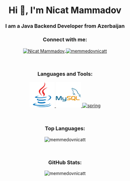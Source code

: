 <h1 align="center">Hi 👋, I'm Nicat Mammadov</h1>
<h3 align="center">I am a Java Backend Developer from Azerbaijan</h3>

<h3 align="center">Connect with me:</h3>
<p align="center">
  <a href="https://www.linkedin.com/in/nicat-mammadov-52b2a576/" target="_blank">
    <img align="center" src="https://cdn.jsdelivr.net/gh/devicons/devicon/icons/linkedin/linkedin-original.svg" alt="Nicat Mammadov" height="30" width="40" />
  </a>
  <a href="[https://www.instagram.com/sabi.aydin" target="_blank">
    <img align="center" src="https://cdn.jsdelivr.net/gh/devicons/devicon/icons/instagram/instagram-original.svg" alt="memmedovnicatt" height="30" width="40" />
  </a>
</p>

<br>

<h3 align="center">Languages and Tools:</h3>
<p align="center">
  <a href="https://www.java.com/en/" target="_blank" rel="noreferrer">
    <img src="https://raw.githubusercontent.com/devicons/devicon/master/icons/java/java-original.svg" alt="java" width="80" height="80" />
  </a>
  <a href="https://www.mysql.com/" target="_blank" rel="noreferrer">
    <img src="https://raw.githubusercontent.com/devicons/devicon/master/icons/mysql/mysql-original-wordmark.svg" alt="mysql" width="80" height="80" />
  </a>
  <a href="https://spring.io/" target="_blank" rel="noreferrer">
    <img src="https://www.vectorlogo.zone/logos/springio/springio-icon.svg" alt="spring" width="80" height="80" />
  </a>
</p>

<br>

<h3 align="center">Top Languages:</h3>
<p align="center">
  <img src="https://github-readme-stats.vercel.app/api/top-langs?username=memmedovnicatt&show_icons=true&locale=en&layout=compact&langs_count=8&hide=php" alt="memmedovnicatt" />
</p>

<br>

<h3 align="center">GitHub Stats:</h3>
<p align="center">
  <img src="https://github-readme-stats.vercel.app/api?username=memmedovnicatt&show_icons=true&locale=en" alt="memmedovnicatt" />
</p>


